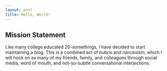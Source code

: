 ```yaml
---
layout: post
title: Hello, World!
---
```


## Mission Statement

Like many college educated 20-somethings, I have decided to start maintaining a blog. This is a combined act of hubris and narcissism, which I will hock on as many of my friends, family, and colleagues through social media, word of mouth, and not-so-subtle conversational interjections. 